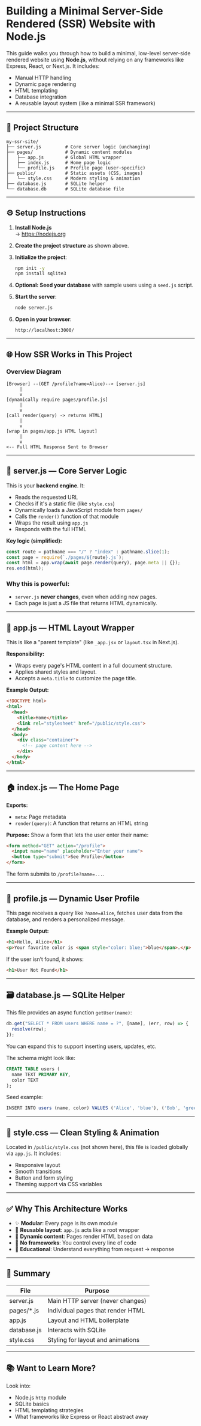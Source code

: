
# Building a Minimal Server-Side Rendered (SSR) Website with Node.js

This guide walks you through how to build a minimal, low-level server-side rendered website using **Node.js**, without relying on any frameworks like Express, React, or Next.js. It includes:

- Manual HTTP handling
- Dynamic page rendering
- HTML templating
- Database integration
- A reusable layout system (like a minimal SSR framework)

---

## 📁 Project Structure

```
my-ssr-site/
├── server.js         # Core server logic (unchanging)
├── pages/            # Dynamic content modules
│   ├── app.js        # Global HTML wrapper
│   ├── index.js      # Home page logic
│   └── profile.js    # Profile page (user-specific)
├── public/           # Static assets (CSS, images)
│   └── style.css     # Modern styling & animation
├── database.js       # SQLite helper
└── database.db       # SQLite database file
```

---

## ⚙️ Setup Instructions

1. **Install Node.js**  
   → https://nodejs.org

2. **Create the project structure** as shown above.

3. **Initialize the project**:
   ```bash
   npm init -y
   npm install sqlite3
   ```

4. **Optional: Seed your database** with sample users using a `seed.js` script.

5. **Start the server**:
   ```bash
   node server.js
   ```

6. **Open in your browser**:
   ```
   http://localhost:3000/
   ```

---

## 🌐 How SSR Works in This Project

### Overview Diagram

```
[Browser] --(GET /profile?name=Alice)--> [server.js]
     |
     v
[dynamically require pages/profile.js]
     |
     v
[call render(query) -> returns HTML]
     |
     v
[wrap in pages/app.js HTML layout]
     |
     v
<-- Full HTML Response Sent to Browser
```

---

## 🧠 server.js — Core Server Logic

This is your **backend engine**. It:

- Reads the requested URL
- Checks if it's a static file (like `style.css`)
- Dynamically loads a JavaScript module from `pages/`
- Calls the `render()` function of that module
- Wraps the result using `app.js`
- Responds with the full HTML

**Key logic (simplified):**
```js
const route = pathname === "/" ? "index" : pathname.slice(1);
const page = require(`./pages/${route}.js`);
const html = app.wrap(await page.render(query), page.meta || {});
res.end(html);
```

### Why this is powerful:

- `server.js` **never changes**, even when adding new pages.
- Each page is just a JS file that returns HTML dynamically.

---

## 🧱 app.js — HTML Layout Wrapper

This is like a "parent template" (like `_app.jsx` or `layout.tsx` in Next.js).

**Responsibility:**
- Wraps every page's HTML content in a full document structure.
- Applies shared styles and layout.
- Accepts a `meta.title` to customize the page title.

**Example Output:**
```html
<!DOCTYPE html>
<html>
  <head>
    <title>Home</title>
    <link rel="stylesheet" href="/public/style.css">
  </head>
  <body>
    <div class="container">
      <!-- page content here -->
    </div>
  </body>
</html>
```

---

## 🏠 index.js — The Home Page

**Exports:**
- `meta`: Page metadata
- `render(query)`: A function that returns an HTML string

**Purpose:** Show a form that lets the user enter their name:
```html
<form method="GET" action="/profile">
  <input name="name" placeholder="Enter your name">
  <button type="submit">See Profile</button>
</form>
```

The form submits to `/profile?name=...`.

---

## 👤 profile.js — Dynamic User Profile

This page receives a query like `?name=Alice`, fetches user data from the database, and renders a personalized message.

**Example Output:**
```html
<h1>Hello, Alice</h1>
<p>Your favorite color is <span style="color: blue;">blue</span>.</p>
```

If the user isn’t found, it shows:
```html
<h1>User Not Found</h1>
```

---

## 🗃️ database.js — SQLite Helper

This file provides an async function `getUser(name)`:

```js
db.get("SELECT * FROM users WHERE name = ?", [name], (err, row) => {
  resolve(row);
});
```

You can expand this to support inserting users, updates, etc.

The schema might look like:
```sql
CREATE TABLE users (
  name TEXT PRIMARY KEY,
  color TEXT
);
```

Seed example:
```js
INSERT INTO users (name, color) VALUES ('Alice', 'blue'), ('Bob', 'green');
```

---

## 🎨 style.css — Clean Styling & Animation

Located in `/public/style.css` (not shown here), this file is loaded globally via `app.js`. It includes:

- Responsive layout
- Smooth transitions
- Button and form styling
- Theming support via CSS variables

---

## ✅ Why This Architecture Works

- ✨ **Modular**: Every page is its own module
- 🔄 **Reusable layout**: `app.js` acts like a root wrapper
- 🧩 **Dynamic content**: Pages render HTML based on data
- 📁 **No frameworks**: You control every line of code
- 🧠 **Educational**: Understand everything from request → response

---

## 🧾 Summary

| File          | Purpose                            |
|---------------|-------------------------------------|
| server.js     | Main HTTP server (never changes)    |
| pages/*.js    | Individual pages that render HTML   |
| app.js        | Layout and HTML boilerplate         |
| database.js   | Interacts with SQLite               |
| style.css     | Styling for layout and animations   |

---

## 📚 Want to Learn More?

Look into:
- Node.js `http` module
- SQLite basics
- HTML templating strategies
- What frameworks like Express or React abstract away
